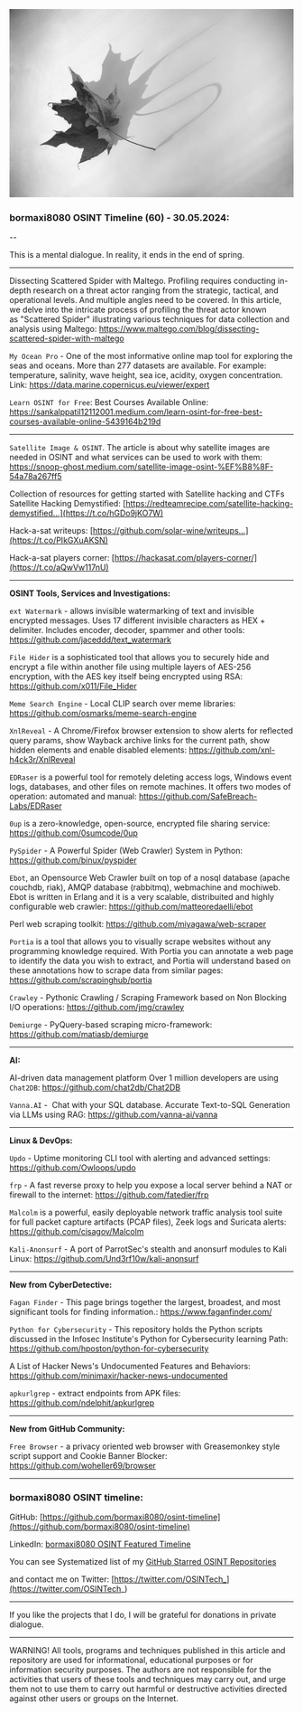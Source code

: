 ![alt text](img/60.jpg)

### bormaxi8080 OSINT Timeline (60) - 30.05.2024:

--

This is a mental dialogue. In reality, it ends in the end of spring.

----

Dissecting Scattered Spider with Maltego. Profiling requires conducting in-depth research on a threat actor ranging from the strategic, tactical, and operational levels. And multiple angles need to be covered. In this article, we delve into the intricate process of profiling the threat actor known as "Scattered Spider" illustrating various techniques for data collection and analysis using Maltego: https://www.maltego.com/blog/dissecting-scattered-spider-with-maltego

```My Ocean Pro``` - One of the most informative online map tool for exploring the seas and oceans. More than 277 datasets are available. For example: temperature, salinity, wave height, sea ice, acidity, oxygen concentration. Link: https://data.marine.copernicus.eu/viewer/expert

```Learn OSINT for Free```: Best Courses Available Online: https://sankalppatil12112001.medium.com/learn-osint-for-free-best-courses-available-online-5439164b219d

----

```Satellite Image & OSINT```. The article is about why satellite images are needed in OSINT and what services can be used to work with them: https://snoop-ghost.medium.com/satellite-image-osint-%EF%B8%8F-54a78a267ff5

Collection of resources for getting started with Satellite hacking and CTFs Satellite Hacking Demystified: [https://redteamrecipe.com/satellite-hacking-demystified…](https://t.co/hGDo9jKO7W) 

Hack-a-sat writeups: [https://github.com/solar-wine/writeups…](https://t.co/PIkGXuAKSN) 

Hack-a-sat players corner: [https://hackasat.com/players-corner/](https://t.co/aQwVw117nU)

----

**OSINT Tools, Services and Investigations:**

```ext Watermark``` - allows invisible watermarking of text and invisible encrypted messages. Uses 17 different invisible characters as HEX + delimiter. Includes encoder, decoder, spammer and other tools‬⁨⁠⁪⁢⁠⁪⁩⁠​⁪⁠⁪⁩⁠​‎⁠‎­⁠‎⁬⁠⁩‍⁠⁪⁮⁠​⁩⁠‎⁬⁠​⁨⁠​⁬⁠⁪⁮⁠​‬⁠​‬⁠⁪⁩⁠⁪‬⁠‎⁬⁠⁪‍⁠​‬⁠‎⁬⁠⁨⁯⁠‎‍⁠: https://github.com/jaceddd/text_watermark

```File Hider``` is a sophisticated tool that allows you to securely hide and encrypt a file within another file using multiple layers of AES-256 encryption, with the AES key itself being encrypted using RSA: https://github.com/x011/File_Hider

```Meme Search Engine``` - Local CLIP search over meme libraries: https://github.com/osmarks/meme-search-engine

```XnlReveal``` - A Chrome/Firefox browser extension to show alerts for reflected query params, show Wayback archive links for the current path, show hidden elements and enable disabled elements: https://github.com/xnl-h4ck3r/XnlReveal

```EDRaser``` is a powerful tool for remotely deleting access logs, Windows event logs, databases, and other files on remote machines. It offers two modes of operation: automated and manual: https://github.com/SafeBreach-Labs/EDRaser

```0up``` is a zero-knowledge, open-source, encrypted file sharing service: https://github.com/0sumcode/0up

```PySpider``` - A Powerful Spider (Web Crawler) System in Python: https://github.com/binux/pyspider

```Ebot```, an Opensource Web Crawler built on top of a nosql database (apache couchdb, riak), AMQP database (rabbitmq), webmachine and mochiweb. Ebot is written in Erlang and it is a very scalable, distribuited and highly configurable web crawler: https://github.com/matteoredaelli/ebot

Perl web scraping toolkit: https://github.com/miyagawa/web-scraper

```Portia``` is a tool that allows you to visually scrape websites without any programming knowledge required. With Portia you can annotate a web page to identify the data you wish to extract, and Portia will understand based on these annotations how to scrape data from similar pages: https://github.com/scrapinghub/portia

```Crawley``` - Pythonic Crawling / Scraping Framework based on Non Blocking I/O operations: https://github.com/jmg/crawley

```Demiurge``` - PyQuery-based scraping micro-framework: https://github.com/matiasb/demiurge

----

**AI:**

AI-driven data management platform Over 1 million developers are using ```Chat2DB```: https://github.com/chat2db/Chat2DB

```Vanna.AI``` -  Chat with your SQL database. Accurate Text-to-SQL Generation via LLMs using RAG: https://github.com/vanna-ai/vanna

----

**Linux & DevOps:**

```Updo``` - Uptime monitoring CLI tool with alerting and advanced settings: https://github.com/Owloops/updo

```frp``` - A fast reverse proxy to help you expose a local server behind a NAT or firewall to the internet: https://github.com/fatedier/frp

```Malcolm``` is a powerful, easily deployable network traffic analysis tool suite for full packet capture artifacts (PCAP files), Zeek logs and Suricata alerts: https://github.com/cisagov/Malcolm

```Kali-Anonsurf``` - A port of ParrotSec's stealth and anonsurf modules to Kali Linux: https://github.com/Und3rf10w/kali-anonsurf

----

**New from CyberDetective:**

```Fagan Finder``` - This page brings together the largest, broadest, and most significant tools for finding information.: https://www.faganfinder.com/

```Python for Cybersecurity``` - This repository holds the Python scripts discussed in the Infosec Institute's Python for Cybersecurity learning Path: https://github.com/hposton/python-for-cybersecurity

A List of Hacker News's Undocumented Features and Behaviors: https://github.com/minimaxir/hacker-news-undocumented

```apkurlgrep``` - extract endpoints from APK files: https://github.com/ndelphit/apkurlgrep

----

**New from GitHub Community:**

```Free Browser``` - a privacy oriented web browser with Greasemonkey style script support and Cookie Banner Blocker: https://github.com/woheller69/browser

----
### bormaxi8080 OSINT timeline:

GitHub: [https://github.com/bormaxi8080/osint-timeline](https://github.com/bormaxi8080/osint-timeline)

LinkedIn: [bormaxi8080 OSINT Featured Timeline](https://www.linkedin.com/in/osintech/details/featured/)

You can see Systematized list of my [GitHub Starred OSINT Repositories](https://github.com/bormaxi8080/osint-repos-list)

and contact me on Twitter: [https://twitter.com/OSINTech_](https://twitter.com/OSINTech_)

----

If you like the projects that I do, I will be grateful for donations in private dialogue.

----

WARNING! All tools, programs and techniques published in this article and repository are used for informational, educational purposes or for information security purposes. The authors are not responsible for the activities that users of these tools and techniques may carry out, and urge them not to use them to carry out harmful or destructive activities directed against other users or groups on the Internet.

